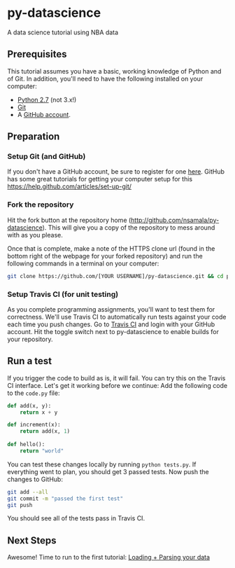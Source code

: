 # py-datascience
A data science tutorial using NBA data

## Prerequisites
This tutorial assumes you have a basic, working knowledge of Python and of Git. In addition, you'll need to have the following installed on your computer:
- [Python 2.7](https://www.python.org/downloads/) (not 3.x!)
- [Git](https://msysgit.github.io/)
- A [GitHub account](https://github.com/join).

## Preparation

### Setup Git (and GitHub)
If you don't have a GitHub account, be sure to register for one [here](https://github.com/join).
GitHub has some great tutorials for getting your computer setup for this https://help.github.com/articles/set-up-git/

### Fork the repository
Hit the fork button at the repository home (http://github.com/nsamala/py-datascience). This will give you a copy of the repository to mess around with as you please.

Once that is complete, make a note of the HTTPS clone url (found in the bottom right of the webpage for your forked repository) and run the following commands in a terminal on your computer:
```bash
git clone https://github.com/[YOUR USERNAME]/py-datascience.git && cd py-datascience
```

### Setup Travis CI (for unit testing)
As you complete programming assignments, you'll want to test them for correctness. We'll use Travis CI to automatically run tests against your code each time you push changes.
Go to [Travis CI](https://travis-ci.org) and login with your GitHub account. Hit the toggle switch next to py-datascience to enable builds for your repository.

## Run a test
If you trigger the code to build as is, it will fail. You can try this on the Travis CI interface. Let's get it working before we continue:
Add the following code to the `code.py` file:
```python
def add(x, y):
	return x + y

def increment(x):
	return add(x, 1)
	
def hello():
	return "world"
```

You can test these changes locally by running `python tests.py`. If everything went to plan, you should get 3 passed tests. Now push the changes to GitHub:

```bash
git add --all
git commit -m "passed the first test"
git push
```

You should see all of the tests pass in Travis CI.

## Next Steps
Awesome! Time to run to the first tutorial: [Loading + Parsing your data](lessons/LoadParseData.md)
